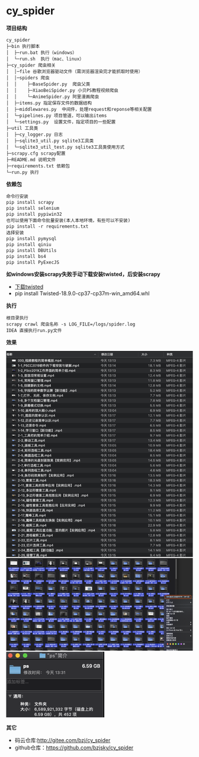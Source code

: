 # cy_spider
**项目结构** 
```
cy_spider
├─bin 执行脚本
│  ├─run.bat 执行（windows）
│  └─run.sh  执行（mac、linux）
├─cy_spider 爬虫相关
│  │─file 谷歌浏览器驱动文件（需浏览器渲染完才能抓取时使用）
│  │─spiders 爬虫
│  │    ├─BaseSpider.py  爬虫父类
│  │    ├─XiaoBeiSpider.py 小贝PS教程视频爬虫
│  │    └─AnimeSpider.py 阿里漫画爬虫
│  ├─items.py 指定保存文件的数据结构
│  ├─middlewares.py  中间件，处理request和reponse等相关配置
│  └─pipelines.py 项目管道，可以输出items
│  └─settings.py  设置文件，指定项目的一些配置
├─util 工具类
│  ├─cy_logger.py 日志
│  ├─sqlite3_util.py sqlite3工具类
│  └─sqlite3_util_test.py sqlite3工具类使用方式
├─scrapy.cfg scrapy配置 
├─README.md 说明文件
├─requirements.txt 依赖包
└─run.py 执行
```
**依赖包**
```
命令行安装
pip install scrapy
pip install selenium
pip install pypiwin32
也可以使用下面命令批量安装(本人本地环境，有些可以不安装)
pip install -r requirements.txt
选择安装
pip install pymysql
pip install qiniu
pip install DBUtils
pip install bs4
pip install PyExecJS
```
**如windows安装scrapy失败手动下载安装twisted，后安装scrapy**
- [下载twisted](https://www.lfd.uci.edu/~gohlke/pythonlibs/#twisted)
- pip install Twisted-18.9.0-cp37-cp37m-win_amd64.whl

**执行**
```
根目录执行
scrapy crawl 爬虫名称 -s LOG_FILE=/logs/spider.log
IDEA 直接执行run.py文件
```

**效果**

![输入图片说明](images/20190801-134131.png "在这里输入图片标题")
![输入图片说明](images/20190801-133809.png "在这里输入图片标题")
![输入图片说明](images/20190801-133924.png "在这里输入图片标题")

**其它**
- 码云仓库:http://gitee.com/bzj/cy_spider
- github仓库：https://github.com/bzjsky/cy_spider